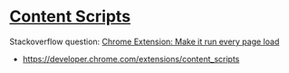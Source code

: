 # [Content Scripts](https://developer.chrome.com/extensions/content_scripts)

Stackoverflow question: [Chrome Extension: Make it run every page load](http://stackoverflow.com/questions/6497548/chrome-extension-make-it-run-every-page-load)
- https://developer.chrome.com/extensions/content_scripts
